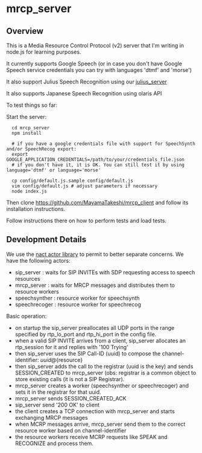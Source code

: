 # mrcp_server

## Overview

This is a Media Resource Control Protocol (v2) server that I'm writing in node.js for learning purposes.

It currently supports Google Speech (or in case you don't have Google Speech service credentials you can try with languages 'dtmf' and 'morse')

It also support Julius Speech Recognition using our [julius_server](https://github.com/MayamaTakeshi/julius_server)

It also supports Japanese Speech Recognition using olaris API

To test things so far:

Start the server:

```
  cd mrcp_server
  npm install

  # if you have a google credentials file with support for SpeechSynth and/or SpeechRecog export:
  export GOOGLE_APPLICATION_CREDENTIALS=/path/to/your/credentials_file.json
  # if you don't have it, it is OK. You can still test it by using language='dtmf' or language='morse'

  cp config/default.js.sample config/default.js
  vim config/default.js # adjust parameters if necessary
  node index.js
```

Then clone https://github.com/MayamaTakeshi/mrcp_client and follow its installation instructions.

Follow instructions there on how to perform tests and load tests.

## Development Details

We use the [nact actor library](https://nact.io/) to permit to better separate concerns. We have the following actors:
  - sip_server : waits for SIP INVITEs with SDP requesting access to speech resources
  - mrcp_server : waits for MRCP messages and distributes them to resource workers
  - speechsynther : resource worker for speechsynth
  - speechrecoger : resource worker for speechrecog

Basic operation:
  - on startup the sip_server preallocates all UDP ports in the range specified by rtp_lo_port and rtp_hi_port in the config file.
  - when a valid SIP INVITE arrives from a client, sip_server allocates an rtp_session for it and replies with '100 Trying'
  - then sip_server uses the SIP Call-ID (uuid) to compose the channel-identifier: ${uuid}@${resource}
  - then sip_server adds the call to the registrar (uuid is the key) and sends SESSION_CREATED to mrcp_server (obs: registrar is a common object to store existing calls (it is not a SIP Registrar).
  - mrcp_server creates a worker (speechsynther or speechrecoger) and sets it in the registrar for that uuid.
  - mrcp_server sends SESSION_CREATED_ACK
  - sip_server send '200 OK' to client
  - the client creates a TCP connection with mrcp_server and starts exchanging MRCP messages
  - when MCRP messages arrive, mrcp_server send them to the correct resource worker based on channel-identifier
  - the resource workers receive MCRP requests like SPEAK and RECOGNIZE and process them.


